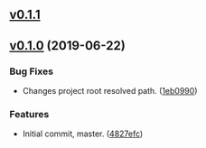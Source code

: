 <a name="v0.1.1"></a>
## [v0.1.1](https://github.com/alexseitsinger/react-ssr-webpack-config/compare/v0.1.0...v0.1.1)


<a name="v0.1.0"></a>
## [v0.1.0](https://github.com/alexseitsinger/react-ssr-webpack-config/compare/4827efc8ac6430b53b5abbdb6889174f6b1b91f6...v0.1.0) (2019-06-22)

### Bug Fixes
- Changes project root resolved path. ([1eb0990](https://github.com/alexseitsinger/react-ssr-webpack-config/commit/1eb099050690f4c7e8df435c2f581f881804e81e))

### Features
- Initial commit, master. ([4827efc](https://github.com/alexseitsinger/react-ssr-webpack-config/commit/4827efc8ac6430b53b5abbdb6889174f6b1b91f6))


